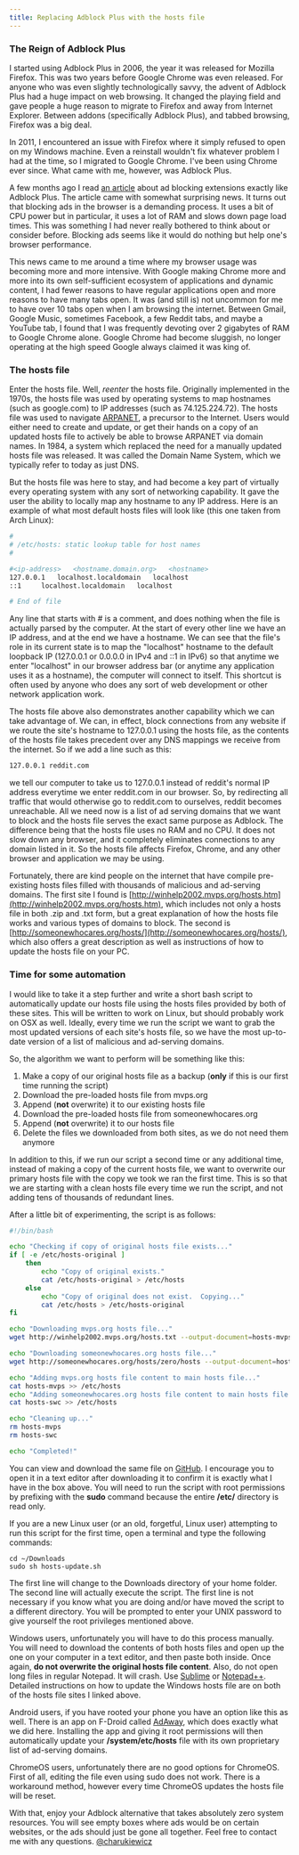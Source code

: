 ```yaml
---
title: Replacing Adblock Plus with the hosts file
---
```


### The Reign of Adblock Plus

I started using Adblock Plus in 2006, the year it was released for Mozilla Firefox.  This was two years before Google Chrome was even released.  For anyone who was even slightly technologically savvy, the advent of Adblock Plus had a huge impact on web browsing.  It changed the playing field and gave people a huge reason to migrate to Firefox and away from Internet Explorer.  Between addons (specifically Adblock Plus), and tabbed browsing, Firefox was a big deal.

In 2011, I encountered an issue with Firefox where it simply refused to open on my Windows machine.  Even a reinstall wouldn't fix whatever problem I had at the time, so I migrated to Google Chrome.  I've been using Chrome ever since.  What came with me, however, was Adblock Plus.

A few months ago I read [an article](http://www.reddit.com/r/programming/comments/25j41u/adblock_pluss_effect_on_firefoxs_memory_usage/) about ad blocking extensions exactly like Adblock Plus.  The article came with somewhat surprising news.  It turns out that blocking ads in the browser is a demanding process.  It uses a bit of CPU power but in particular, it uses a lot of RAM and slows down page load times.  This was something I had never really bothered to think about or consider before.  Blocking ads seems like it would do nothing but help one's browser performance.

This news came to me around a time where my browser usage was becoming more and more intensive.  With Google making Chrome more and more into its own self-sufficient ecosystem of applications and dynamic content, I had fewer reasons to have regular applications open and more reasons to have many tabs open.  It was (and still is) not uncommon for me to have over 10 tabs open when I am browsing the internet.  Between Gmail, Google Music, sometimes Facebook, a few Reddit tabs, and maybe a YouTube tab, I found that I was frequently devoting over 2 gigabytes of RAM to Google Chrome alone.  Google Chrome had become sluggish, no longer operating at the high speed Google always claimed it was king of.

### The hosts file

Enter the hosts file.  Well, *reenter* the hosts file.  Originally implemented in the 1970s, the hosts file was used by operating systems to map hostnames (such as google.com) to IP addresses (such as 74.125.224.72).  The hosts file was used to navigate [ARPANET](http://en.wikipedia.org/wiki/ARPANET), a precursor to the Internet.  Users would either need to create and update, or get their hands on a copy of an updated hosts file to actively be able to browse ARPANET via domain names. In 1984, a system which replaced the need for a manually updated hosts file was released.  It was called the Domain Name System, which we typically refer to today as just DNS.

But the hosts file was here to stay, and had become a key part of virtually every operating system with any sort of networking capability.  It gave the user the ability to locally map any hostname to any IP address.  Here is an example of what most default hosts files will look like (this one taken from Arch Linux):

``` bash
#
# /etc/hosts: static lookup table for host names
#

#<ip-address>	<hostname.domain.org>	<hostname>
127.0.0.1	localhost.localdomain	localhost
::1		localhost.localdomain	localhost

# End of file
```


Any line that starts with # is a comment, and does nothing when the file is actually parsed by the computer.  At the start of every other line we have an IP address, and at the end we have a hostname.  We can see that the file's role in its current state is to map the "localhost" hostname to the default loopback IP (127.0.0.1 or 0.0.0.0 in IPv4 and ::1 in IPv6) so that anytime we enter "localhost" in our browser address bar (or anytime any application uses it as a hostname), the computer will connect to itself.  This shortcut is often used by anyone who does any sort of web development or other network application work.

The hosts file above also demonstrates another capability which we can take advantage of.  We can, in effect, block connections from any website if we route the site's hostname to 127.0.0.1 using the hosts file, as the contents of the hosts file takes precedent over any DNS mappings we receive from the internet.  So if we add a line such as this:

``` bash
127.0.0.1 reddit.com
```

we tell our computer to take us to 127.0.0.1 instead of reddit's normal IP address everytime we enter reddit.com in our browser.  So, by redirecting all traffic that would otherwise go to reddit.com to ourselves, reddit becomes unreachable.  All we need now is a list of ad serving domains that we want to block and the hosts file serves the exact same purpose as Adblock.  The difference being that the hosts file uses no RAM and no CPU.  It does not slow down any browser, and it completely eliminates connections to any domain listed in it.  So the hosts file affects Firefox, Chrome, and any other browser and application we may be using.

Fortunately, there are kind people on the internet that have compile pre-existing hosts files filled with thousands of malicious and ad-serving domains.  The first site I found is [http://winhelp2002.mvps.org/hosts.htm](http://winhelp2002.mvps.org/hosts.htm), which includes not only a hosts file in both .zip and .txt form, but a great explanation of how the hosts file works and various types of domains to block.  The second is [http://someonewhocares.org/hosts/](http://someonewhocares.org/hosts/), which also offers a great description as well as instructions of how to update the hosts file on your PC.

### Time for some automation

I would like to take it a step further and write a short bash script to automatically update our hosts file using the hosts files provided by both of these sites.  This will be written to work on Linux, but should probably work on OSX as well.  Ideally, every time we run the script we want to grab the most updated versions of each site's hosts file, so we have the most up-to-date version of a list of malicious and ad-serving domains.

So, the algorithm we want to perform will be something like this:

1. Make a copy of our original hosts file as a backup (**only** if this is our first time running the script)
2. Download the pre-loaded hosts file from mvps.org
3. Append (**not** overwrite) it to our existing hosts file
4. Download the pre-loaded hosts file from someonewhocares.org
5. Append (**not** overwrite) it to our hosts file
6. Delete the files we downloaded from both sites, as we do not need them anymore

In addition to this, if we run our script a second time or any additional time, instead of making a copy of the current hosts file, we want to overwrite our primary hosts file with the copy we took we ran the first time.  This is so that we are starting with a clean hosts file every time we run the script, and not adding tens of thousands of redundant lines.

After a little bit of experimenting, the script is as follows:

``` bash
#!/bin/bash

echo "Checking if copy of original hosts file exists..."
if [ -e /etc/hosts-original ]
	then
		echo "Copy of original exists."
		cat /etc/hosts-original > /etc/hosts	
	else
		echo "Copy of original does not exist.  Copying..."
		cat /etc/hosts > /etc/hosts-original
fi

echo "Downloading mvps.org hosts file..."
wget http://winhelp2002.mvps.org/hosts.txt --output-document=hosts-mvps

echo "Downloading someonewhocares.org hosts file..."
wget http://someonewhocares.org/hosts/zero/hosts --output-document=hosts-swc

echo "Adding mvps.org hosts file content to main hosts file..."
cat hosts-mvps >> /etc/hosts
echo "Adding someonewhocares.org hosts file content to main hosts file..."
cat hosts-swc >> /etc/hosts

echo "Cleaning up..."
rm hosts-mvps
rm hosts-swc

echo "Completed!"
```

You can view and download the same file on [GitHub](https://github.com/charukiewicz/scripts/blob/master/hosts-update.sh).  I encourage you to open it in a text editor after downloading it to confirm it is exactly what I have in the box above.  You will need to run the script with root permissions by prefixing with the **sudo** command because the entire **/etc/** directory is read only.

If you are a new Linux user (or an old, forgetful, Linux user) attempting to run this script for the first time, open a terminal and type the following commands:


```
cd ~/Downloads
sudo sh hosts-update.sh
```

The first line will change to the Downloads directory of your home folder.  The second line will actually execute the script.  The first line is not necessary if you know what you are doing and/or have moved the script to a different directory.  You will be prompted to enter your UNIX password to give yourself the root privileges mentioned above.

Windows users, unfortunately you will have to do this process manually.  You will need to download the contents of both hosts files and open up the one on your computer in a text editor, and then paste both inside.  Once again, **do not overwrite the original hosts file content**.  Also, do not open long files in regular Notepad.  It will crash.  Use [Sublime](http://www.sublimetext.com/) or [Notepad++](http://notepad-plus-plus.org/).  Detailed instructions on how to update the Windows hosts file are on both of the hosts file sites I linked above.

Android users, if you have rooted your phone you have an option like this as well.  There is an app on F-Droid called [AdAway](https://f-droid.org/repository/browse/?fdid=org.adaway), which does exactly what we did here.  Installing the app and giving it root permissions will then automatically update your **/system/etc/hosts** file with its own proprietary list of ad-serving domains.

ChromeOS users, unfortunately there are no good options for ChromeOS.  First of all, editing the file even using sudo does not work.  There is a workaround method, however every time ChromeOS updates the hosts file will be reset.

With that, enjoy your Adblock alternative that takes absolutely zero system resources.  You will see empty boxes where ads would be on certain websites, or the ads should just be gone all together.  Feel free to contact me with any questions. [\@charukiewicz](https://www.twitter.com/charukiewicz/)
